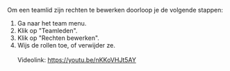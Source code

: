 Om een teamlid zijn rechten te bewerken doorloop je de volgende stappen:<br/>

1. Ga naar het team menu.
2. Klik op "Teamleden".
3. Klik op "Rechten bewerken".
4. Wijs de rollen toe, of verwijder ze.
<br/><br/>
Videolink: https://youtu.be/nKKoVHJt5AY